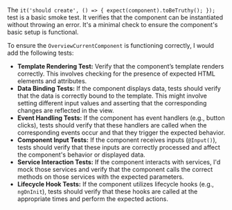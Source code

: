 The `it('should create', () => { expect(component).toBeTruthy(); });` test is a basic smoke test. It verifies that the component can be instantiated without throwing an error.  It's a minimal check to ensure the component's basic setup is functional.

To ensure the `OverviewCurrentComponent` is functioning correctly, I would add the following tests:

*   **Template Rendering Test:** Verify that the component’s template renders correctly. This involves checking for the presence of expected HTML elements and attributes.
*   **Data Binding Tests:** If the component displays data, tests should verify that the data is correctly bound to the template. This might involve setting different input values and asserting that the corresponding changes are reflected in the view.
*   **Event Handling Tests:** If the component has event handlers (e.g., button clicks), tests should verify that these handlers are called when the corresponding events occur and that they trigger the expected behavior.
*   **Component Input Tests:**  If the component receives inputs (`@Input()`), tests should verify that these inputs are correctly processed and affect the component's behavior or displayed data.
*   **Service Interaction Tests:** If the component interacts with services, I'd mock those services and verify that the component calls the correct methods on those services with the expected parameters.
*   **Lifecycle Hook Tests:** If the component utilizes lifecycle hooks (e.g., `ngOnInit`), tests should verify that these hooks are called at the appropriate times and perform the expected actions.